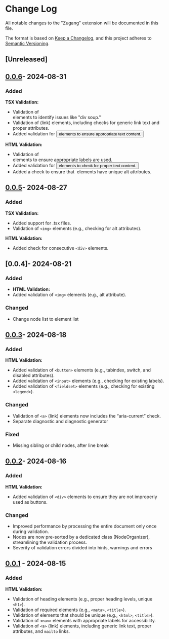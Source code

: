 # Change Log

All notable changes to the "Zugang" extension will be documented in this file.

The format is based on [Keep a Changelog](https://keepachangelog.com/en/1.1.0/),
and this project adheres to [Semantic Versioning](https://semver.org/spec/v2.0.0.html).

## [Unreleased]

## [0.0.6]- 2024-08-31

### Added

**TSX Validation:**

- Validation of <div> elements to identify issues like "div soup."
- Validation of <a> (link) elements, including checks for generic link text and proper attributes.
- Added validation for <button> elements to ensure appropriate text content.

**HTML Validation:**

- Validation of <section> elements to ensure appropriate labels are used.
- Added validation for <button> elements to check for proper text content.
- Added a check to ensure that <img> elements have unique alt attributes.

## [0.0.5]- 2024-08-27

### Added

**TSX Validation:**

- Added support for .tsx files.
- Validation of `<img>` elements (e.g., checking for alt attributes).

**HTML Validation:**

- Added check for consecutive `<div>` elements.

## [0.0.4]- 2024-08-21

### Added

- **HTML Validation:**
- Added validation of `<img>` elements (e.g., alt attribute).

### Changed

- Change node list to element list

## [0.0.3]- 2024-08-18

### Added

**HTML Validation:**

- Added validation of `<button>` elements (e.g., tabindex, switch, and disabled attributes).
- Added validation of `<input>` elements (e.g., checking for existing labels).
- Added validation of `<fieldset>` elements (e.g., checking for existing `<legend>`).

### Changed

- Validation of `<a>` (link) elements now includes the “aria-current” check.
- Separate diagnostic and diagnostic generator

### Fixed

- Missing sibling or child nodes, after line break

## [0.0.2]- 2024-08-16

### Added

**HTML Validation:**

- Added validation of `<div>` elements to ensure they are not improperly used as buttons.

### Changed

- Improved performance by processing the entire document only once during validation.
- Nodes are now pre-sorted by a dedicated class (NodeOrganizer), streamlining the validation process.
- Severity of validation errors divided into hints, warnings and errors

## [0.0.1] - 2024-08-15

### Added

**HTML Validation:**

- Validation of heading elements (e.g., proper heading levels, unique `<h1>`).
- Validation of required elements (e.g., `<meta>`, `<title>`).
- Validation of elements that should be unique (e.g., `<html>`, `<title>`).
- Validation of `<nav>` elements with appropriate labels for accessibility.
- Validation of `<a>` (link) elements, including generic link text, proper attributes, and `mailto` links.

[0.0.1]: https://github.com/bpetermann/vscode-zugang/releases/tag/v0.0.1
[0.0.2]: https://github.com/bpetermann/vscode-zugang/releases/tag/v0.0.2
[0.0.3]: https://github.com/bpetermann/vscode-zugang/releases/tag/v0.0.3
[0.0.5]: https://github.com/bpetermann/vscode-zugang/releases/tag/v0.0.5
[0.0.6]: https://github.com/bpetermann/vscode-zugang/releases/tag/v0.0.6
